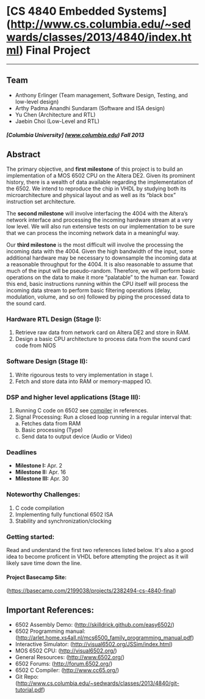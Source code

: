 # [CS 4840 Embedded Systems] (http://www.cs.columbia.edu/~sedwards/classes/2013/4840/index.html) Final Project

---
## Team
* Anthony Erlinger (Team management, Software Design, Testing, and
low-level design)
* Arthy Padma Anandhi Sundaram (Software and ISA design)
* Yu Chen (Architecture and RTL)
* Jaebin Choi (Low-Level and RTL)   

##### [Columbia University] (www.columbia.edu) Fall 2013

## Abstract
The primary objective, and **first milestone** of this project is to build an implementation of a
MOS 6502 CPU on the Altera DE2.  Given its prominent history, there is a
wealth of data available regarding the implementation of the 6502. We
intend to reproduce the chip in VHDL by studying both its
microarchitecture and physical layout and as well as its “black box”
instruction set architecture.  

The **second milestone** will involve interfacing the 4004 with the Altera’s
network interface and processing the incoming hardware stream at a very
low level. We will also run extensive tests on our implementation to be
sure that we can process the incoming network data in a meaningful way.

Our **third milestone** is the most difficult will involve the processing
the incoming data with the 4004. Given the high bandwidth of the input,
some additional hardware may be necessary to downsample the incoming
data at a reasonable throughput for the 4004. It is also reasonable to
assume that much of the input will be pseudo-random. Therefore, we will
perform basic operations on the data to make it more “palatable” to the
human ear. Toward this end, basic instructions running within the CPU
itself will process the incoming data stream to perform basic filtering
operations (delay, modulation, volume, and so on) followed by piping the
processed data to the sound card.


### Hardware RTL Design (Stage I):
1. Retrieve raw data from network card on Altera DE2 and store in RAM.
2. Design a basic CPU architecture to process data from the sound card
code from NIOS

### Software Design (Stage II):
1. Write rigourous tests to very implementation in stage I.
2. Fetch and store data into RAM or memory-mapped IO.


### DSP and higher level applications (Stage III):
1. Running C code on 6502 see [compiler](http://www.cc65.org) in references.
3. Signal Processing: Run a closed loop running in a regular interval that:  
  a. Fetches data from RAM  
  b. Basic processing (Type)  
  c. Send data to output device (Audio or Video)  

### Deadlines
 * **Milestone I:** Apr. 2  
 * **Milestone II:** Apr. 16  
 * **Milestone III:** Apr. 30  
 

### Noteworthy Challenges:
1. C code compilation  
2. Implementing fully functional 6502 ISA  
3. Stability and synchronization/clocking  

### Getting started:
Read and understand the first two references listed below. It's also a
good idea to become proficent in VHDL before attempting the project as
it will likely save time down the line.

#### Project Basecamp Site:
(https://basecamp.com/2199038/projects/2382494-cs-4840-final)

## Important References:
* 6502 Assembly Demo: (http://skilldrick.github.com/easy6502/)
* 6502 Programming manual: (http://arlet.home.xs4all.nl/mcs6500_family_programming_manual.pdf)
* Interactive Simulator: (http://visual6502.org/JSSim/index.html)
* MOS 6502 CPU: (http://visual6502.org/)
* General Resources: (http://www.6502.org/)
* 6502 Forums: (http://forum.6502.org/)
* 6502 C Compiler: (http://www.cc65.org/)
* Git Repo: (http://www.cs.columbia.edu/~sedwards/classes/2013/4840/git-tutorial.pdf) 
